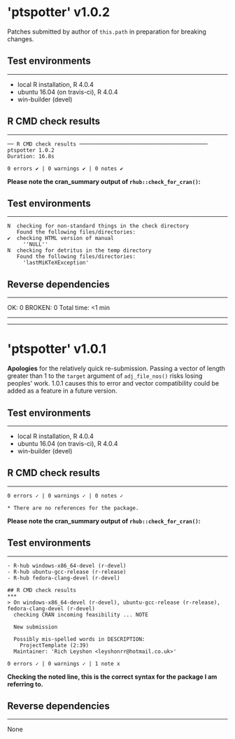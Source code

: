 # 'ptspotter' v1.0.2

Patches submitted by author of `this.path` in preparation for breaking changes.

## Test environments
***

* local R installation, R 4.0.4
* ubuntu 16.04 (on travis-ci), R 4.0.4
* win-builder (devel)

## R CMD check results
***
```
── R CMD check results ───────────────────────────────────────── ptspotter 1.0.2
Duration: 16.8s

0 errors ✔ | 0 warnings ✔ | 0 notes ✔
```

**Please note the cran_summary output of `rhub::check_for_cran()`:**
## Test environments
***
```
N  checking for non-standard things in the check directory
   Found the following files/directories:
✔  checking HTML version of manual
     ''NULL''
N  checking for detritus in the temp directory
   Found the following files/directories:
     'lastMiKTeXException'

```

## Reverse dependencies
***

OK: 0
BROKEN: 0
Total time: <1 min

***
***

# 'ptspotter' v1.0.1

**Apologies** for the relatively quick re-submission. Passing a vector of length
greater than 1 to the `target` argument of `adj_file_nos()` risks losing
peoples' work. 1.0.1 causes this to error and vector compatibility could be
added as a feature in a future version.

## Test environments
***

* local R installation, R 4.0.4
* ubuntu 16.04 (on travis-ci), R 4.0.4
* win-builder (devel)

## R CMD check results
***
```
0 errors ✓ | 0 warnings ✓ | 0 notes ✓

* There are no references for the package.
```

**Please note the cran_summary output of `rhub::check_for_cran()`:**
## Test environments
***
```
- R-hub windows-x86_64-devel (r-devel)
- R-hub ubuntu-gcc-release (r-release)
- R-hub fedora-clang-devel (r-devel)

## R CMD check results
***
> On windows-x86_64-devel (r-devel), ubuntu-gcc-release (r-release), fedora-clang-devel (r-devel)
  checking CRAN incoming feasibility ... NOTE
  
  New submission
  
  Possibly mis-spelled words in DESCRIPTION:
    ProjectTemplate (2:39)
  Maintainer: 'Rich Leyshon <leyshonrr@hotmail.co.uk>'

0 errors ✓ | 0 warnings ✓ | 1 note x
```

**Checking the noted line, this is the correct syntax for the package I am**
**referring to.**

## Reverse dependencies
***

None
